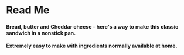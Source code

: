 # Read Me
#### Bread, butter and Cheddar cheese - here's a way to make this classic sandwich in a nonstick pan.
**Extremely easy to make with ingredients normally available at home.**